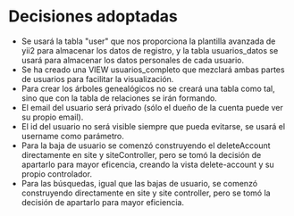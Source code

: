 # Decisiones adoptadas

- Se usará la tabla "user" que nos proporciona la plantilla avanzada de yii2 para almacenar los datos de registro, y la tabla usuarios_datos se usará para almacenar los datos personales de cada usuario.
- Se ha creado una VIEW usuarios_completo que mezclará ambas partes de usuarios para facilitar la visualización.
- Para crear los árboles genealógicos no se creará una tabla como tal, sino que con la tabla de relaciones se irán formando.
- El email del usuario será privado (sólo el dueño de la cuenta puede ver su propio email).
- El id del usuario no será visible siempre que pueda evitarse, se usará el username como parámetro.
- Para la baja de usuario se comenzó construyendo el deleteAccount directamente en site y siteController, pero se tomó la decisión de apartarlo para mayor eficencia, creando la vista delete-account y su propio controlador.
- Para las búsquedas, igual que las bajas de usuario, se comenzó construyendo directamente en site y site controller, pero se tomó la decisión de apartarlo para mayor eficiencia.
